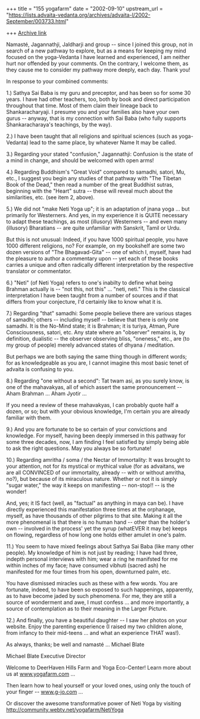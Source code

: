 +++
title = "155 yogafarm"
date = "2002-09-10"
upstream_url = "https://lists.advaita-vedanta.org/archives/advaita-l/2002-September/003733.html"

+++
[Archive link](https://lists.advaita-vedanta.org/archives/advaita-l/2002-September/003733.html)

Namasté, Jagannathji, Jaldharji and group -- since I joined this
group, not in search of a new pathway to explore, but as a means for
keeping my mind focused on the yoga-Vedanta I have learned and
experienced, I am neither hurt nor offended by your comments.  On the
contrary, I welcome them, as they cause me to consider my pathway more
deeply, each day.  Thank you!

In response to your combined comments:

1.) Sathya Sai Baba is my guru and preceptor, and has been so for some
30 years.  I have had other teachers, too, both by book and direct
participation throughout that time.  Most of them claim their lineage
back to Shankaracharyaji.  I presume you and your families also have
your own gurus -- anyway, that is my connection with Sai Baba (who fully
supports Shankaracharaya's teachings, by the way).

2.) I have been taught that all religions and spiritual sciences (such
as yoga-Vedanta) lead to the same place, by whatever Name It may be
called.

3.) Regarding your stated "confusion," Jagannathji: Confusion is the
state of a mind in change, and should be welcomed with open arms!

4.) Regarding Buddhism's "Great Void" compared to samadhi, satori, Mu,
etc., I suggest you begin any studies of that pathway with "The Tibetan
Book of the Dead," then read a number of the great Buddhist sutras,
beginning with the "Heart" sutra -- these will reveal much about the
similarities, etc. (see item 2, above).

5.) We did not "make Neti Yoga up"; it is an adaptation of jnana yoga
... but primarily for Westerners.  And yes, in my experience it is QUITE
necessary to adapt these teachings, as most (illusory) Westerners -- and
even many (illusory) Bharatians -- are quite unfamiliar with Sanskrit,
Tamil or Urdu.

But this is not unusual: Indeed, if you have 1000 spiritual people, you
have 1000 different religions, no?  For example, on my bookshelf are
some two dozen versions of "The Bhagavad-Gita" -- one of which I,
myself, have had the pleasure to author a commentary upon -- yet each of
these books carries a unique and often radically different
interpretation by the respective translator or commentator.

6.) "Neti" (of Neti Yoga) refers to one's inabilty to define what being
Brahman actually is -- "not this, not this" ... "neti, neti."  This is
the classical interpretation I have been taught from a number of sources
and if that differs from your conjecture, I'd certainly like to know
what it is.

7.) Regarding "that" samadhi: Some people believe there are various
stages of samadhi; others -- including myself -- believe that there is
only one samadhi.  It is the No-Mind state; it is Brahman; it is turiya,
Atman, Pure Consciousness, satori, etc.  Any state where an "observer"
remains is, by definition, dualistic -- the observer observing bliss,
"oneness," etc., are (to my group of people) merely advanced states of
dhyana / meditation.

But perhaps we are both saying the same thing though in different words;
for as knowledgeable as you are, I cannot imagine this most basic tenet
of advaita is confusing to you.

8.) Regarding "one without a second": Tat twam asi, as you surely know,
is one of the mahavakyas, all of which assert the same pronouncement --
Aham Brahman ... Aham Jyotir ...

If you need a review of these mahavakyas, I can probably quote half a
dozen, or so; but with your obvious knowledge, I'm certain you are
already familiar with them.

9.) And you are fortunate to be so certain of your convictions and
knowledge.  For myself, having been deeply immersed in this pathway for
some three decades, now, I am finding I feel satisfied by simply being
able to ask the right questions.  May you always be so fortunate!

10.) Regarding amritha / soma / the Nectar of Immortality: It was
brought to your attention, not for its mystical or mythical value (for
as advaitans, we are all CONVINCED of our immortality, already -- with
or without amritha, no?), but because of its miraculous nature.  Whether
or not it is simply "sugar water," the way it keeps on manifesting --
non-stop!! -- is the wonder!

And, yes; it IS fact (well, as "factual" as anything in maya can be).  I
have directly experienced this manifestation three times at the
orphanage, myself, as have thousands of other pilgrims to that site.
Making it all the more phenomenal is that there is no human hand --
other than the holder's own -- involved in the process' yet the syrup
(whatEVER it may be) keeps on flowing, regardless of how long one holds
either amulet in one's palm.

11.) You seem to have mixed feelings about Sathya Sai Baba (like many
other people).  My knowledge of him is not just by reading; I have had
three, indepth personal interviews with him; wear a ring he manifsted
for me within inches of my face; have consumed vibhuti (sacred ash) he
manifested for me four times from his open, downturned palm, etc.

You have dismissed miracles such as these with a few words.  You are
fortunate, indeed, to have been so exposed to such happenings,
apparently, as to have become jaded by such phenomena.  For me, they are
still a source of wonderment and awe, I must confess ... and more
importantly, a source of contemplation as to their meaning in the Larger
Picture.

12.) And finally, you have a beautiful daughter -- I saw her photos on
your website.  Enjoy the parenting experience (I raised my two children
alone, from infancy to their mid-teens ... and what an experience THAT
was!).

As always, thanks; be well and namasté ... Michael Blate

Michael Blate
Executive Director

Welcome to DeerHaven Hills Farm and Yoga Eco-Center!  Learn more about
us at www.yogafarm.com ...

Then learn how to heal yourself or your loved ones, using only the touch
of your finger -- www.g-jo.com ...

Or discover the awesome transformative power of Neti Yoga by visiting
http://community.webtv.net/yogafarm/NetiYoga

